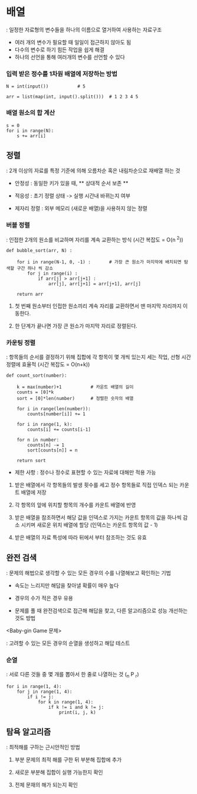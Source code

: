 # 배열 

: 일정한 자료형의 변수들을 하나의 이름으로 열거하여 사용하는 자료구조

- 여러 개의 변수가 필요할 때 일일이 접근하지 않아도 됨
- 다수의 변수로 하기 힘든 작업을 쉽게 해결
- 하나의 선언을 통해 여러개의 변수를 선언할 수 있다

### 입력 받은 정수를 1차원 배열에 저장하는 방법
    
    N = int(input())           # 5

    arr = list(map(int, input().split()))  # 1 2 3 4 5


### 배열 원소의 합 계산

    s = 0
    for i in range(N):
        s += arr[i]

## 정렬

: 2개 이상의 자료를 특정 기준에 의해 오름차순 혹은 내림차순으로 재배열 하는 것 

- 안정성 : 동일한 키가 있을 때, ** 상대적 순서 보존 **

- 적응성 : 초기 정렬 상태 -> 실행 시간내 바뀌는지 여부

- 제자리 정렬 : 외부 메모리 (새로운 배열)을 사용하지 않는 정렬  

### 버블 정렬

: 인접한 2개의 원소를 비교하며 자리를 계속 교환하는 방식 (시간 복잡도 = O(n <sup>2</sup>))

    def bubble_sort(arr, N) : 	

        for i in range(N-1, 0, -1) :       # 가장 큰 원소가 마지막에 배치되면 탐색할 구간 하나 씩 감소 
            for j in range(i) :	           
                if arr[j] > arr[j+1] :
                    arr[j], arr[j+1] = arr[j+1], arr[j] 

        return arr


1. 첫 번째 원소부터 인접한 원소끼리 계속 자리를 교환하면서 맨 마지막 자리까지 이동한다.

2. 한 단계가 끝나면 가장 큰 원소가 마지막 자리로 정렬된다.

### 카운팅 정렬

: 항목들의 순서를 결정하기 위해 집합에 각 항목이 몇 개씩 있는지 세는 작업, 선형 시간 정렬에 효율적 (시간 복잡도 = O(n+k))

    def count_sort(number):

        k = max(number)+1           # 카운트 배열의 길이
        counts = [0]*k
        sort = [0]*len(number)      # 정렬한 숫자의 배열 

        for i in range(len(number)):
            counts[number[i]] += 1

        for i in range(1, k):
            counts[i] += counts[i-1]
        
        for n in number:
            counts[n] -= 1
            sort[counts[n]] = n
        
        return sort

- 제한 사항 : 정수나 정수로 표현할 수 있는 자료에 대해만 적용 가능

1. 받은 배열에서 각 항목들의 발생 횟수를 세고 정수 항목들로 직접 인덱스 되는 카운트 배열에 저장

2. 각 항목의 앞에 위치할 항목의 개수를 카운트 배열에 반영 

3. 받은 배열을 참조하면서 해당 값을 인덱스로 가지는 카운트 항목의 값을 하나씩 감소 시키며 새로운 위치 배열에 할당 (인덱스는 카운트 항목의 값 - 1)

4. 받은 배열의 자료 특성에 따라 뒤에서 부터 참조하는 것도 유효


## 완전 검색

: 문제의 해법으로 생각할 수 있는 모든 경우의 수를 나열해보고 확인하는 기법

- 속도는 느리지만 해답을 찾아낼 확률이 매우 높다

- 경우의 수가 적은 경우 유용

- 문제를 풀 때 완전검색으로 접근해 해답을 찾고, 다른 알고리즘으로 성능 개선하는 것도 방법

<Baby-gin Game 문제>

: 고려할 수 있는 모든 경우의 순열을 생성하고 해답 테스트 

### 순열
: 서로 다른 것들 중 몇 개를 뽑아서 한 줄로 나열하는 것 (<sub>n</sub> P <sub>r</sub>)

    for i in range(1, 4):
        for j in range(1, 4):
            if i != j:
                for k in range(1, 4):
                    if k != i and k != j:
                        print(i, j, k)

## 탐욕 알고리즘

: 최적해를 구하는 근시안적인 방법

1. 부분 문제의 최적 해를 구한 뒤 부분해 집합에 추가

2. 새로운 부분해 집합이 실행 가능한지 확인

3. 전체 문재의 해가 되는지 확인
